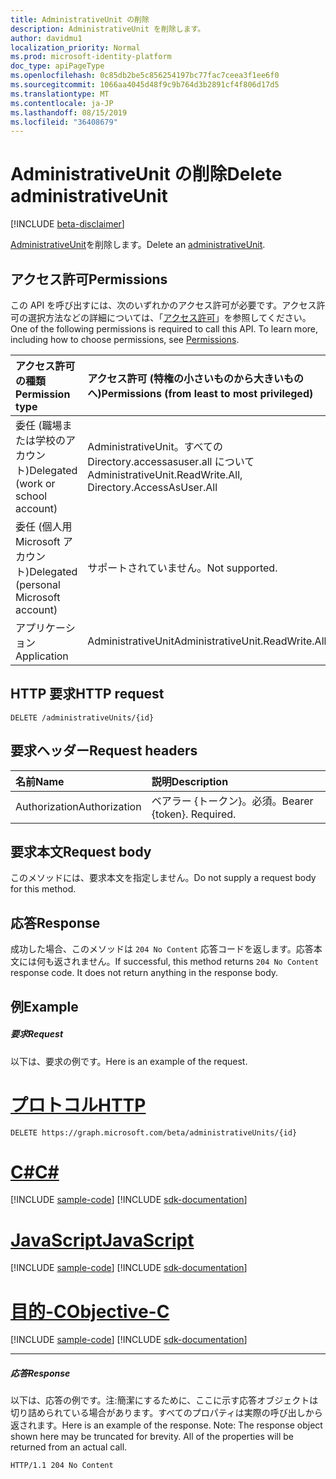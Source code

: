```yaml
---
title: AdministrativeUnit の削除
description: AdministrativeUnit を削除します。
author: davidmu1
localization_priority: Normal
ms.prod: microsoft-identity-platform
doc_type: apiPageType
ms.openlocfilehash: 0c85db2be5c856254197bc77fac7ceea3f1ee6f0
ms.sourcegitcommit: 1066aa4045d48f9c9b764d3b2891cf4f806d17d5
ms.translationtype: MT
ms.contentlocale: ja-JP
ms.lasthandoff: 08/15/2019
ms.locfileid: "36408679"
---
```

# <a name="delete-administrativeunit"></a><span data-ttu-id="70be0-103">AdministrativeUnit の削除</span><span class="sxs-lookup"><span data-stu-id="70be0-103">Delete administrativeUnit</span></span>

[!INCLUDE [beta-disclaimer](../../includes/beta-disclaimer.md)]

<span data-ttu-id="70be0-104">[AdministrativeUnit](../resources/administrativeunit.md)を削除します。</span><span class="sxs-lookup"><span data-stu-id="70be0-104">Delete an [administrativeUnit](../resources/administrativeunit.md).</span></span>

## <a name="permissions"></a><span data-ttu-id="70be0-105">アクセス許可</span><span class="sxs-lookup"><span data-stu-id="70be0-105">Permissions</span></span>
<span data-ttu-id="70be0-p101">この API を呼び出すには、次のいずれかのアクセス許可が必要です。アクセス許可の選択方法などの詳細については、「[アクセス許可](/graph/permissions-reference)」を参照してください。</span><span class="sxs-lookup"><span data-stu-id="70be0-p101">One of the following permissions is required to call this API. To learn more, including how to choose permissions, see [Permissions](/graph/permissions-reference).</span></span>


|<span data-ttu-id="70be0-108">アクセス許可の種類</span><span class="sxs-lookup"><span data-stu-id="70be0-108">Permission type</span></span>      | <span data-ttu-id="70be0-109">アクセス許可 (特権の小さいものから大きいものへ)</span><span class="sxs-lookup"><span data-stu-id="70be0-109">Permissions (from least to most privileged)</span></span>              |
|:--------------------|:---------------------------------------------------------|
|<span data-ttu-id="70be0-110">委任 (職場または学校のアカウント)</span><span class="sxs-lookup"><span data-stu-id="70be0-110">Delegated (work or school account)</span></span> | <span data-ttu-id="70be0-111">AdministrativeUnit。すべての Directory.accessasuser.all について</span><span class="sxs-lookup"><span data-stu-id="70be0-111">AdministrativeUnit.ReadWrite.All, Directory.AccessAsUser.All</span></span>    |
|<span data-ttu-id="70be0-112">委任 (個人用 Microsoft アカウント)</span><span class="sxs-lookup"><span data-stu-id="70be0-112">Delegated (personal Microsoft account)</span></span> | <span data-ttu-id="70be0-113">サポートされていません。</span><span class="sxs-lookup"><span data-stu-id="70be0-113">Not supported.</span></span>    |
|<span data-ttu-id="70be0-114">アプリケーション</span><span class="sxs-lookup"><span data-stu-id="70be0-114">Application</span></span> | <span data-ttu-id="70be0-115">AdministrativeUnit</span><span class="sxs-lookup"><span data-stu-id="70be0-115">AdministrativeUnit.ReadWrite.All</span></span> |

## <a name="http-request"></a><span data-ttu-id="70be0-116">HTTP 要求</span><span class="sxs-lookup"><span data-stu-id="70be0-116">HTTP request</span></span>
<!-- { "blockType": "ignored" } -->
```http
DELETE /administrativeUnits/{id}

```
## <a name="request-headers"></a><span data-ttu-id="70be0-117">要求ヘッダー</span><span class="sxs-lookup"><span data-stu-id="70be0-117">Request headers</span></span>
| <span data-ttu-id="70be0-118">名前</span><span class="sxs-lookup"><span data-stu-id="70be0-118">Name</span></span>       | <span data-ttu-id="70be0-119">説明</span><span class="sxs-lookup"><span data-stu-id="70be0-119">Description</span></span>|
|:---------------|:----------|
| <span data-ttu-id="70be0-120">Authorization</span><span class="sxs-lookup"><span data-stu-id="70be0-120">Authorization</span></span>  | <span data-ttu-id="70be0-p102">ベアラー {トークン}。必須。</span><span class="sxs-lookup"><span data-stu-id="70be0-p102">Bearer {token}. Required.</span></span> |

## <a name="request-body"></a><span data-ttu-id="70be0-123">要求本文</span><span class="sxs-lookup"><span data-stu-id="70be0-123">Request body</span></span>
<span data-ttu-id="70be0-124">このメソッドには、要求本文を指定しません。</span><span class="sxs-lookup"><span data-stu-id="70be0-124">Do not supply a request body for this method.</span></span>

## <a name="response"></a><span data-ttu-id="70be0-125">応答</span><span class="sxs-lookup"><span data-stu-id="70be0-125">Response</span></span>

<span data-ttu-id="70be0-p103">成功した場合、このメソッドは `204 No Content` 応答コードを返します。応答本文には何も返されません。</span><span class="sxs-lookup"><span data-stu-id="70be0-p103">If successful, this method returns `204 No Content` response code. It does not return anything in the response body.</span></span>

## <a name="example"></a><span data-ttu-id="70be0-128">例</span><span class="sxs-lookup"><span data-stu-id="70be0-128">Example</span></span>
##### <a name="request"></a><span data-ttu-id="70be0-129">要求</span><span class="sxs-lookup"><span data-stu-id="70be0-129">Request</span></span>
<span data-ttu-id="70be0-130">以下は、要求の例です。</span><span class="sxs-lookup"><span data-stu-id="70be0-130">Here is an example of the request.</span></span>

# <a name="httptabhttp"></a>[<span data-ttu-id="70be0-131">プロトコル</span><span class="sxs-lookup"><span data-stu-id="70be0-131">HTTP</span></span>](#tab/http)
<!-- {
  "blockType": "request",
  "name": "delete_administrativeunit"
}-->
```http
DELETE https://graph.microsoft.com/beta/administrativeUnits/{id}
```
# <a name="ctabcsharp"></a>[<span data-ttu-id="70be0-132">C#</span><span class="sxs-lookup"><span data-stu-id="70be0-132">C#</span></span>](#tab/csharp)
[!INCLUDE [sample-code](../includes/snippets/csharp/delete-administrativeunit-csharp-snippets.md)]
[!INCLUDE [sdk-documentation](../includes/snippets/snippets-sdk-documentation-link.md)]

# <a name="javascripttabjavascript"></a>[<span data-ttu-id="70be0-133">JavaScript</span><span class="sxs-lookup"><span data-stu-id="70be0-133">JavaScript</span></span>](#tab/javascript)
[!INCLUDE [sample-code](../includes/snippets/javascript/delete-administrativeunit-javascript-snippets.md)]
[!INCLUDE [sdk-documentation](../includes/snippets/snippets-sdk-documentation-link.md)]

# <a name="objective-ctabobjc"></a>[<span data-ttu-id="70be0-134">目的-C</span><span class="sxs-lookup"><span data-stu-id="70be0-134">Objective-C</span></span>](#tab/objc)
[!INCLUDE [sample-code](../includes/snippets/objc/delete-administrativeunit-objc-snippets.md)]
[!INCLUDE [sdk-documentation](../includes/snippets/snippets-sdk-documentation-link.md)]

---

##### <a name="response"></a><span data-ttu-id="70be0-135">応答</span><span class="sxs-lookup"><span data-stu-id="70be0-135">Response</span></span>
<span data-ttu-id="70be0-p104">以下は、応答の例です。注:簡潔にするために、ここに示す応答オブジェクトは切り詰められている場合があります。すべてのプロパティは実際の呼び出しから返されます。</span><span class="sxs-lookup"><span data-stu-id="70be0-p104">Here is an example of the response. Note: The response object shown here may be truncated for brevity. All of the properties will be returned from an actual call.</span></span>
<!-- {
  "blockType": "response",
  "truncated": true
} -->
```http
HTTP/1.1 204 No Content
```

<!-- uuid: 8fcb5dbc-d5aa-4681-8e31-b001d5168d79
2015-10-25 14:57:30 UTC -->
<!--
{
  "type": "#page.annotation",
  "description": "Delete administrativeUnit",
  "keywords": "",
  "section": "documentation",
  "tocPath": "",
  "suppressions": [
  ]
}
-->
